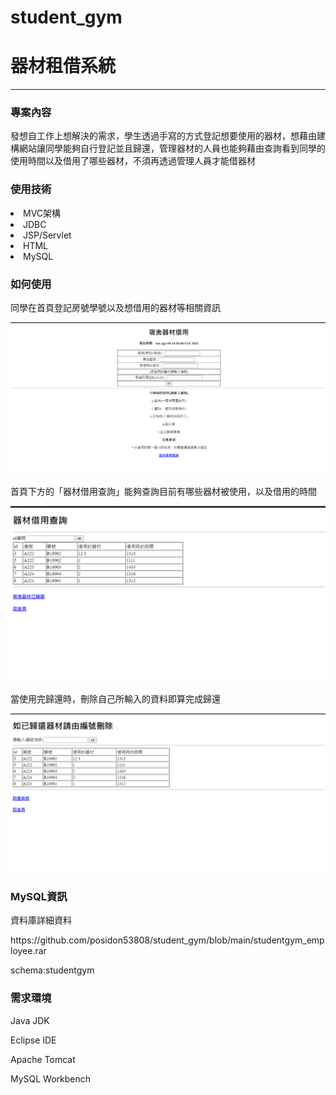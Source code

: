 # student_gym
<h1>器材租借系統</h1>
<hr>

<h3>專案內容</h3>
<p>發想自工作上想解決的需求，學生透過手寫的方式登記想要使用的器材，想藉由建構網站讓同學能夠自行登記並且歸還，管理器材的人員也能夠藉由查詢看到同學的使用時間以及借用了哪些器材，不須再透過管理人員才能借器材</p> 

 <h3>使用技術</h3>
<li>MVC架構</li>
<li>JDBC</li>
<li>JSP/Servlet</li>
<li>HTML</li>
<li>MySQL</li>

<h3>如何使用</h3>
<p>同學在首頁登記房號學號以及想借用的器材等相關資訊</p>
<img src="https://github.com/posidon53808/student_gym/blob/main/screen_shot/index.png" alt="首頁" title="首頁">
 <p>首頁下方的「器材借用查詢」能夠查詢目前有哪些器材被使用，以及借用的時間</p>
<img src="https://github.com/posidon53808/student_gym/blob/main/screen_shot/query.png" alt="查詢畫面" title="查詢畫面">
 <p>當使用完歸還時，刪除自己所輸入的資料即算完成歸還</p>
<img src="https://github.com/posidon53808/student_gym/blob/main/screen_shot/delete.png" alt="刪除資料" title="刪除資料">
 <h3>MySQL資訊</h3>
 <p>資料庫詳細資料</p>
 <p>https://github.com/posidon53808/student_gym/blob/main/studentgym_employee.rar</p>
  <p>schema:studentgym</p>


 
 
 <h3>需求環境</h3>
  <p>Java JDK</p>
    <p>Eclipse IDE</p>
      <p>Apache Tomcat</p>
        <p>MySQL Workbench</p>
